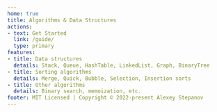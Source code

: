 ```yaml
---
home: true
title: Algorithms & Data Structures
actions:
- text: Get Started
  link: /guide/
  type: primary
features:
- title: Data structures
  details: Stack, Queue, HashTable, LinkedList, Graph, BinaryTree
- title: Sorting algorithms
  details: Merge, Quick, Bubble, Selection, Insertion sorts
- title: Other algorithms
  details: Binary search, memoization, etc.
footer: MIT Licensed | Copyright © 2022-present Alexey Stepanov
---
```

